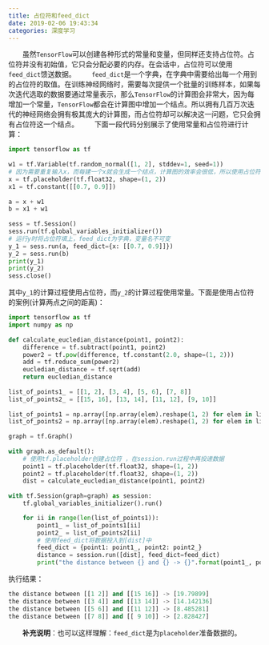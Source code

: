 ```yaml
---
title: 占位符和feed_dict
date: 2019-02-06 19:43:34
categories: 深度学习
---
```

&emsp;&emsp;虽然`TensorFlow`可以创建各种形式的常量和变量，但同样还支持占位符。占位符并没有初始值，它只会分配必要的内存。在会话中，占位符可以使用`feed_dict`馈送数据。
&emsp;&emsp;`feed_dict`是一个字典，在字典中需要给出每一个用到的占位符的取值。在训练神经网络时，需要每次提供一个批量的训练样本，如果每次迭代选取的数据要通过常量表示，那么`TensorFlow`的计算图会非常大，因为每增加一个常量，`TensorFlow`都会在计算图中增加一个结点。所以拥有几百万次迭代的神经网络会拥有极其庞大的计算图，而占位符却可以解决这一问题，它只会拥有占位符这一个结点。
&emsp;&emsp;下面一段代码分别展示了使用常量和占位符进行计算：

``` python
import tensorflow as tf
​
w1 = tf.Variable(tf.random_normal([1, 2], stddev=1, seed=1))
# 因为需要重复输入x，而每建一个x就会生成一个结点，计算图的效率会很低，所以使用占位符
x = tf.placeholder(tf.float32, shape=(1, 2))
x1 = tf.constant([[0.7, 0.9]])
​
a = x + w1
b = x1 + w1
​
sess = tf.Session()
sess.run(tf.global_variables_initializer())
# 运行y时将占位符填上，feed_dict为字典，变量名不可变
y_1 = sess.run(a, feed_dict={x: [[0.7, 0.9]]})
y_2 = sess.run(b)
print(y_1)
print(y_2)
sess.close()
```

其中`y_1`的计算过程使用占位符，而`y_2`的计算过程使用常量。下面是使用占位符的案例(计算两点之间的距离)：

``` python
import tensorflow as tf
import numpy as np
​
def calculate_eucledian_distance(point1, point2):
    difference = tf.subtract(point1, point2)
    power2 = tf.pow(difference, tf.constant(2.0, shape=(1, 2)))
    add = tf.reduce_sum(power2)
    eucledian_distance = tf.sqrt(add)
    return eucledian_distance
​
list_of_points1_ = [[1, 2], [3, 4], [5, 6], [7, 8]]
list_of_points2_ = [[15, 16], [13, 14], [11, 12], [9, 10]]
​
list_of_points1 = np.array([np.array(elem).reshape(1, 2) for elem in list_of_points1_])
list_of_points2 = np.array([np.array(elem).reshape(1, 2) for elem in list_of_points2_])
​
graph = tf.Graph()
​
with graph.as_default():
    # 使用tf.placeholder创建占位符 ，在session.run过程中再投递数据
    point1 = tf.placeholder(tf.float32, shape=(1, 2))
    point2 = tf.placeholder(tf.float32, shape=(1, 2))
    dist = calculate_eucledian_distance(point1, point2)
​
with tf.Session(graph=graph) as session:
    tf.global_variables_initializer().run()

    for ii in range(len(list_of_points1)):
        point1_ = list_of_points1[ii]
        point2_ = list_of_points2[ii]
        # 使用feed_dict将数据投入到[dist]中
        feed_dict = {point1: point1_, point2: point2_}
        distance = session.run([dist], feed_dict=feed_dict)
        print("the distance between {} and {} -> {}".format(point1_, point2_, distance))
```

执行结果：

``` python
the distance between [[1 2]] and [[15 16]] -> [19.79899]
the distance between [[3 4]] and [[13 14]] -> [14.142136]
the distance between [[5 6]] and [[11 12]] -> [8.485281]
the distance between [[7 8]] and [[ 9 10]] -> [2.828427]
```

&emsp;&emsp;**补充说明**：也可以这样理解：`feed_dict`是为`placeholder`准备数据的。
